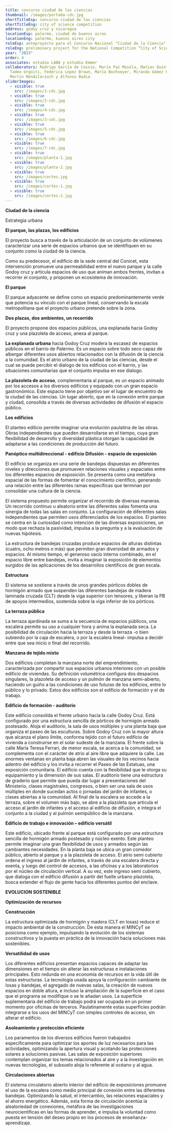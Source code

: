 ```yaml
---
title: concurso ciudad de las ciencias
thumbnail: /images/portada-cdc.jpg
shortTitleEsp: concurso ciudad de las ciencias
shortTitleEng: city of science competition
address: godoy cruz y nicaragua
locationEsp: palermo, ciudad de buenos aires
locationEng: palermo, buenos aires city
roleEsp: anteproyecto para el Concurso Nacional "Ciudad de la Ciencia" - MINCyT
roleEng: preliminary project for the National Competition “City of Science”.
year: "2023"
order: 4
associates: estudio LABA y estudio Emmer
collaborators: Rodrigo García de Cossio, María Paz Maiola, Matias Quintela,
  Tadeo Urgoiti, Federica López Brown, María Bochoeyer, Miranda Gómez Coll,
  Martin Mendilarzuch y Alfonso Badia
sliderImages:
  - visible: true
    src: /images/1-cdc.jpg
  - visible: true
    src: /images/2-cdc.jpg
  - visible: true
    src: /images/4-cdc.jpg
  - visible: true
    src: /images/3-cdc.jpg
  - visible: true
    src: /images/5-cdc.jpg
  - visible: true
    src: /images/6-cdc.jpg
  - visible: true
    src: /images/7-cdc.jpg
  - visible: true
    src: /images/planta-1.jpg
  - visible: true
    src: /images/planta-2.jpg
  - visible: true
    src: /images/cortes.jpg
  - visible: true
    src: /images/cortes-1.jpg
  - visible: true
    src: /images/cortes-2.jpg
---
```

**Ciudad de la ciencia**

Estrategia urbana 

**El parque, las plazas, los edificios**

El proyecto busca a través de la articulación de un conjunto de volúmenes caracterizar una serie de espacios urbanos que se identifiquen en su conjunto como la ciudad de la ciencia. 

Como su predecesor, el edificio de la sede central del Conicet, esta intervención promueve una permeabilidad entre el nuevo parque y la calle Godoy cruz y articula espacios de uso que animan ambos frentes, invitan a recorrer el conjunto, y proponen un ecosistema de innovación. 

**El parque** 

El parque adyacente se define como un espacio predominantemente verde que potencia su vínculo con el parque lineal, conservando la escala metropolitana que el proyecto urbano pretende sobre la zona. 

**Dos plazas, dos ambientes, un recorrido** 

El proyecto propone dos espacios públicos, una explanada hacia Godoy cruz y una plazoleta de acceso, anexa al parque. 

**La explanada urbana** hacia Godoy Cruz modera la escasez de espacios públicos en el barrio de Palermo. Es un espacio sobre todo seco capaz de albergar diferentes usos abiertos relacionados con la difusión de la ciencia a la comunidad. Es el atrio urbano de la ciudad de las ciencias, desde el cual se puede percibir el dialogo de los edificios con el barrio, y las situaciones comunitarias que el conjunto impulsa en ese dialogo. 

**La plazoleta de acceso**, complementaria al parque, es un espacio animado por los accesos a los diversos edificios y equipado con un gran espacio gastronómico. Este espacio tiene por objetivo ser el lugar de encuentro de la ciudad de las ciencias. Un lugar abierto, que en la conexión entre parque y ciudad, consolida a través de diversas actividades de difusión el espacio público. 

**Los edificios** 

El planteo edilicio permite imaginar una evolución paulatina de las obras. Obras independientes que pueden desarrollarse en el tiempo, cuya gran flexibilidad de desarrollo y diversidad plástica otorgan la capacidad de adaptarse a las condiciones de producción del futuro. 

**Panóptico multidireccional - edificio Difusión - espacio de exposición** 

El edificio se organiza en una serie de bandejas dispuestas en diferentes niveles y direcciones que promueven relaciones visuales y espaciales entre los diferentes espacios de exposición. Se presenta como una metáfora espacial de las formas de fomentar el conocimiento científico, generando una relación entre las diferentes ramas específicas que terminan por consolidar una cultura de la ciencia. 

El sistema propuesto permite organizar el recorrido de diversas maneras. Un recorrido continuo u aleatorio entre las diferentes salas fomenta una sinergia de todas las salas en conjunto. La configuración de diferentes salas independientes que permiten usos diferenciados de los espacios. El planteo se centra en la curiosidad como intención de las diversas exposiciones, un modo que rechaza la pasividad, impulsa a la pregunta y a la evaluación de nuevas hipótesis. 

La estructura de bandejas cruzadas produce espacios de alturas distintas (cuatro, ocho metros o más) que permiten gran diversidad de armados y espacios. Al mismo tiempo, el generoso vacío interno combinado, en el espacio libre entre bandejas, invita a imaginar la exposición de elementos surgidos de las aplicaciones de los desarrollos científicos de gran escala.  

**Estructura**

El sistema se sostiene a través de unos grandes pórticos dobles de hormigón armado que suspenden las diferentes bandejas de madera laminada cruzada (CLT) desde la viga superior con tensores, y liberan la PB de apoyos intermedios, sostenida sobre la viga inferior de los pórticos. 

**La terraza pública**

La terraza ajardinada se suma a la secuencia de espacios públicos, una escalera permite su uso a cualquier hora y anima la explanada seca. La posibilidad de circulación hacia la terraza y desde la terraza -o bien subiendo por la caja de escalera, o por la escalera lineal- impulsa a decidir entre que sea inicio o final del recorrido. 

**Manzana de tejido mixto** 

Dos edificios completan la manzana norte del emprendimiento, caracterizada por compartir sus espacios urbanos interiores con un posible edificio de viviendas. Su definición volumétrica configura dos despacios singulares, la plazoleta de acceso y un pulmón de manzana semi-abierto, haciendo un guiño a las condiciones de uso futuras de los edificios, entre lo público y lo privado. Estos dos edificios son el edificio de formación y el de trabajo. 

**Edificio de formación - auditorio** 

Este edificio consolida el frente urbano hacia la calle Godoy Cruz. Está configurado por una estructura sencilla de pórticos de hormigón armado postesado. Aloja el auditorio, la sala de usos múltiples y una planta baja que organiza el paseo de las esculturas. Sobre Godoy Cruz con la mayor altura que alcanza el plano límite, conforma tejido con el futuro edificio de vivienda a construirse en el solar sudeste de la manzana. El frente sobre la calle María Teresa Ferrari, de menor escala, se acerca a la comunidad, se complementa con el carácter de atrio al aire libre que adquiere la calle. Las enormes ventanas en planta baja abren las visuales de los vecinos hacia adentro del edificio y los invita a recorrer el Paseo de las Estatuas, una exposición comunitaria. El edificio cuenta con la flexibilidad que le otorga su equipamiento y la dimensión de sus salas. El auditorio tiene una estructura de graderío que permite que pueda dar lugar a presentaciones del Ministerio, clases magistrales, congresos, o bien ser una sala de usos múltiples en donde sucedan actos o jornadas del jardín de infantes, o clases abiertas a la comunidad. Al final de la escalera se accede a la terraza, sobre el volumen más bajo, se abre a la plazoleta que articula el acceso al jardín de infantes y el acceso al edificio de difusión, e integra el conjunto a la ciudad y al pulmón semipúblico de la manzana. 

**Edificio de trabajo e innovación – edificio versátil** 

Este edificio, ubicado frente al parque está configurado por una estructura sencilla de hormigón armado postesado y núcleo exento. Este planteo permite imaginar una gran flexibilidad de usos y armados según las cambiantes necesidades. En la planta baja se ubica un gran comedor público, abierto al parque y a la plazoleta de acceso. El atrio semi cubierto ordena el ingreso al jardín de infantes, a través de una escalera directa y exenta, y luego del control de accesos, a las oficinas y a los laboratorios por el núcleo de circulación vertical. A su vez, este ingreso semi cubierto, que dialoga con el edificio difusión a partir del fuelle urbano plazoleta, busca extender el flujo de gente hacia los diferentes puntos del enclave. 

**EVOLUCION SOSTENIBLE** 

**Optimización de recursos**

**Construcción**

La estructura optimizada de hormigón y madera (CLT en losas) reduce el impacto ambiental de la construcción. De esta manera el MINCyT se posiciona como ejemplo, impulsando la evolución de los sistemas constructivos y la puesta en práctica de la innovación hacia soluciones más sostenibles. 

**Versatilidad de usos** 

Los diferentes edificios presentan espacios capaces de adaptar las dimensiones en el tiempo sin alterar las estructuras e instalaciones principales. Esto redunda en una economía de recursos en la vida útil de estas estructuras. La tecnología usada apoya la configuración cambiante de losas y bandejas, el agregado de nuevas salas, la creación de nuevos espacios en doble altura, e incluso la ampliación de la superficie en el caso que el programa se modifique o se le añadan usos. La superficie suplementaria del edificio de trabajo podrá ser ocupada en un primer momento por oficinas de terceros. Paulatinamente estas superficies podrán integrarse a los usos del MINCyT con simples controles de acceso, sin alterar el edificio. 

**Asoleamiento y protección eficiente**

Los paramentos de los diversos edificios fueron trabajados específicamente para optimizar los aportes de luz necesarios para las actividades, optimizando la apertura visual y acotando las protecciones solares a soluciones pasivas. Las salas de exposición superiores contemplan organizar los temas relacionados al aire y a la investigación en nuevas tecnologías, el subsuelo aloja lo referente al océano y al agua. 

**Circulaciones abiertas** 

El sistema circulatorio abierto interior del edificio de exposiciones promueve el uso de la escalera como medio principal de conexión entre las diferentes bandejas. Optimizando la salud, el intercambio, las relaciones espaciales y el ahorro energético. Además, esta forma de circulación acentúa la aleatoriedad de conexiones, metáfora de las investigaciones neurocientíficas en las formas de aprender, e impulsa la voluntad como puesta en tensión del deseo propio en los procesos de enseñanza-aprendizaje.
